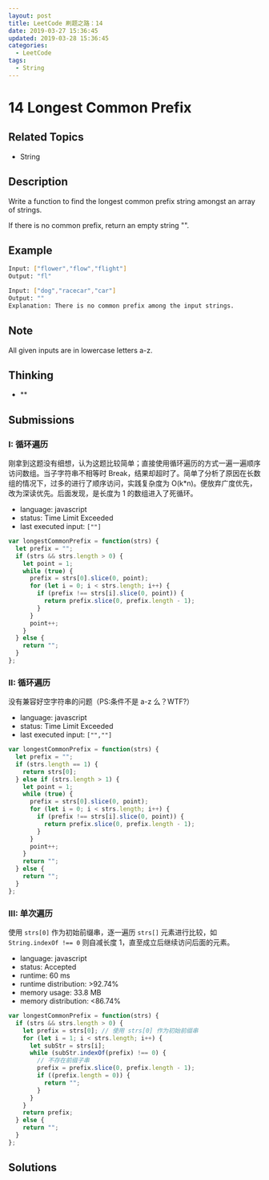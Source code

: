 ```yaml
---
layout: post
title: LeetCode 刷题之路：14
date: 2019-03-27 15:36:45
updated: 2019-03-28 15:36:45
categories:
  - LeetCode
tags:
  - String
---
```


# 14 Longest Common Prefix

## Related Topics

- String

## Description

Write a function to find the longest common prefix string amongst an array of strings.

If there is no common prefix, return an empty string "".

<!-- more -->

## Example

```bash
Input: ["flower","flow","flight"]
Output: "fl"
```

```bash
Input: ["dog","racecar","car"]
Output: ""
Explanation: There is no common prefix among the input strings.
```

## Note

All given inputs are in lowercase letters a-z.

## Thinking

- \*\*

## Submissions

### I: 循环遍历

刚拿到这题没有细想，认为这题比较简单；直接使用循环遍历的方式一遍一遍顺序访问数组。当子字符串不相等时 Break，结果却超时了。简单了分析了原因在长数组的情况下，过多的进行了顺序访问，实践复杂度为 O(k\*n)。便放弃广度优先，改为深读优先。后面发现，是长度为 1 的数组进入了死循环。

- language: javascript
- status: Time Limit Exceeded
- last executed input: `[""]`

```javascript
var longestCommonPrefix = function(strs) {
  let prefix = "";
  if (strs && strs.length > 0) {
    let point = 1;
    while (true) {
      prefix = strs[0].slice(0, point);
      for (let i = 0; i < strs.length; i++) {
        if (prefix !== strs[i].slice(0, point)) {
          return prefix.slice(0, prefix.length - 1);
        }
      }
      point++;
    }
  } else {
    return "";
  }
};
```

### II: 循环遍历

没有兼容好空字符串的问题（PS:条件不是 a-z 么？WTF?）

- language: javascript
- status: Time Limit Exceeded
- last executed input: `["",""]`

```javascript
var longestCommonPrefix = function(strs) {
  let prefix = "";
  if (strs.length == 1) {
    return strs[0];
  } else if (strs.length > 1) {
    let point = 1;
    while (true) {
      prefix = strs[0].slice(0, point);
      for (let i = 0; i < strs.length; i++) {
        if (prefix !== strs[i].slice(0, point)) {
          return prefix.slice(0, prefix.length - 1);
        }
      }
      point++;
    }
    return "";
  } else {
    return "";
  }
};
```

### III: 单次遍历

使用 `strs[0]` 作为初始前缀串，逐一遍历 `strs[]` 元素进行比较，如 `String.indexOf !== 0` 则自减长度 1，直至成立后继续访问后面的元素。

- language: javascript
- status: Accepted
- runtime: 60 ms
- runtime distribution: >92.74%
- memory usage: 33.8 MB
- memory distribution: <86.74%

```javascript
var longestCommonPrefix = function(strs) {
  if (strs && strs.length > 0) {
    let prefix = strs[0]; // 使用 strs[0] 作为初始前缀串
    for (let i = 1; i < strs.length; i++) {
      let subStr = strs[i];
      while (subStr.indexOf(prefix) !== 0) {
        // 不存在前缀子串
        prefix = prefix.slice(0, prefix.length - 1);
        if ((prefix.length = 0)) {
          return "";
        }
      }
    }
    return prefix;
  } else {
    return "";
  }
};
```

<!-- I、II、III、IV、V、VI、VII、VIII、IX、X	 -->

## Solutions
